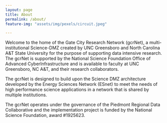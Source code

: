 ```yaml
---
layout: page
title: About
permalink: /about/
feature-img: "assets/img/pexels/circuit.jpeg"

---
```


Welcome to the home of the Gate City Research Network (gcrNet), a multi-institutional Science-DMZ created by UNC Greensboro and North Carolina A&T State University for the purpose of supporting data intensive research. The gcrNet is supported by the National Science Foundation Office of Advanced CyberInfrastructure and is available to faculty at UNC Greensboro, NC A&T, and their research collaborators.

The gcrNet is designed to build upon the Science DMZ architecture developed by the Energy Sciences Network (ESnet) to meet the needs of high performance science applications in a network that is shared by multiple institutions.

The gcrNet operates under the governance of the Piedmont Regional Data Collaborative and the implementation project is funded by the National Science Foundation, award #1925623.
 
